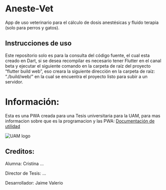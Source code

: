 # Aneste-Vet

App de uso veterinario para el cálculo de dosis anestésicas y fluido terapia (solo para perros y gatos).

## Instrucciones de uso

Este repositorio solo es para la consulta del código fuente, el cual esta creado en Dart, si se desea recompilar es necesario tener Flutter en el canal beta y ejecutar el siguiente comando en la carpeta de raíz del proyecto “flutter build web”, eso creara la siguiente dirección en la carpeta de raíz: “./build/web/” en la cual se encuentra el proyecto listo para subir a un servidor.

# Información:

Esta es una PWA creada para una Tesis universitaria para la UAM, para mas informacion sobre que es la programacion y las PWA: [Documentación de utilidad](https://docs.google.com/document/d/1T-Ag8ZLVFMcJ6uxZLPFnzUCOlkMtkJ3T2Oh2joRG-kI/edit?usp=sharing)

![UAM logo](https://www.uam.mx/identidad/emblemaylema/logogrande.gif)

## Creditos:

Alumna: Cristina ...

Director de Tesis: ...

Desarrollador: Jaime Valerio 